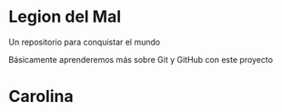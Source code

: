 # Legion del Mal
Un repositorio para conquistar el mundo

Básicamente aprenderemos más sobre Git y GitHub con este proyecto


# Carolina